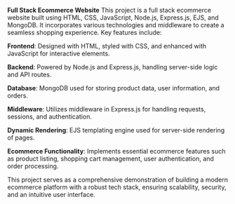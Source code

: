 
**Full Stack Ecommerce Website**
This project is a full stack ecommerce website built using HTML, CSS, JavaScript, Node.js, Express.js, EJS, and MongoDB. It incorporates various technologies and middleware to create a seamless shopping experience. Key features include:

**Frontend**: Designed with HTML, styled with CSS, and enhanced with JavaScript for interactive elements.

**Backend**: Powered by Node.js and Express.js, handling server-side logic and API routes.

**Database**: MongoDB used for storing product data, user information, and orders.

**Middleware**: Utilizes middleware in Express.js for handling requests, sessions, and authentication.

**Dynamic Rendering**: EJS templating engine used for server-side rendering of pages.

**Ecommerce Functionality**: Implements essential ecommerce features such as product listing, shopping cart management, user authentication, and order processing.

This project serves as a comprehensive demonstration of building a modern ecommerce platform with a robust tech stack, ensuring scalability, security, and an intuitive user interface.
